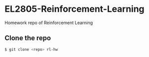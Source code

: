 # EL2805-Reinforcement-Learning
Homework repo of Reinforcement Learning

## Clone the repo
```bash
$ git clone <repo> rl-hw
```
